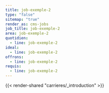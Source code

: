 ```yaml
---
title: job-exemple-2
type: "false"
sitemap: "true"
render_as: cms-jobs
job_title: job-exemple-2
area: job-exemple-2
quotidien:
  - line: job-exemple-2
ideal:
  - line: job-exemple-2
offrons:
  - line: job-exemple-2
requis:
  - line: job-exemple-2
---
```

{{< render-shared "carrieres/_introduction" >}}